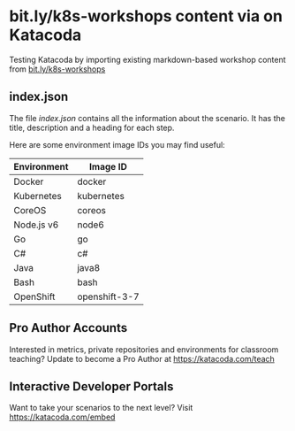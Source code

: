 # bit.ly/k8s-workshops content via on Katacoda
Testing Katacoda by importing existing markdown-based workshop content from [bit.ly/k8s-workshops](http://bit.ly/k8s-workshops)

## index.json
The file _index.json_ contains all the information about the scenario. It has the title, description and a heading for each step.

Here are some environment image IDs you may find useful:

| **Environment**  | **Image ID**  |
|------------------|---------------|
| Docker           | docker        |
| Kubernetes       | kubernetes    |
| CoreOS           | coreos        |
| Node.js v6       | node6         |
| Go               | go            |
| C#               | c#            |
| Java             | java8         |
| Bash             | bash          |
| OpenShift        | openshift-3-7 |

## Pro Author Accounts
Interested in metrics, private repositories and environments for classroom teaching? Update to become a Pro Author at https://katacoda.com/teach

## Interactive Developer Portals
Want to take your scenarios to the next level? Visit https://katacoda.com/embed
